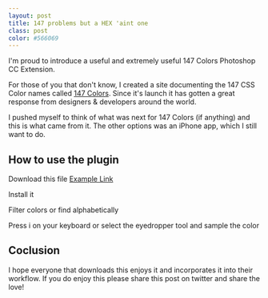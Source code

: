 ```yaml
---
layout: post
title: 147 problems but a HEX 'aint one
class: post
color: #566069
---
```


I'm proud to introduce a useful and extremely useful 147 Colors Photoshop CC Extension.

For those of you that don't know, I created a site documenting the 147 CSS Color names called [147 Colors](http://147colors.com "147 Colors"). Since it's launch it has gotten a great response from designers & developers around the world.

I pushed myself to think of what was next for 147 Colors (if anything) and this is what came from it. The other options was an iPhone app, which I still want to do.

<h2 class="h3">How to use the plugin</h2>

Download this file [Example Link](http://example.com "Example Alt")

Install it

Filter colors or find alphabetically

Press i on your keyboard or select the eyedropper tool and sample the color

<h2 class="h3">Coclusion</h2>

I hope everyone that downloads this enjoys it and incorporates it into their workflow. If you do enjoy this please share this post on twitter and share the love!